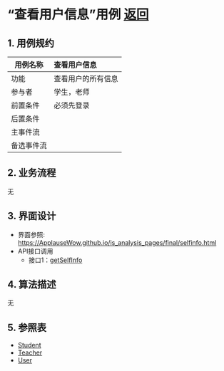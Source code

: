 # “查看用户信息”用例 [返回](../README.md)
## 1. 用例规约

|用例名称|查看用户信息|
|-------|:-------------|
|功能|查看用户的所有信息|
|参与者|学生，老师|
|前置条件|必须先登录|
|后置条件| |
|主事件流| |
|备选事件流| |

## 2. 业务流程
无

## 3. 界面设计
- 界面参照: https://ApplauseWow.github.io/is_analysis_pages/final/selfinfo.html
- API接口调用
    - 接口1：[getSelfInfo](../interface/getSelfInfo.md)

## 4. 算法描述
无
    
## 5. 参照表
- [Student](../DataTables.md/#STUDENTS)
- [Teacher](../DataTables.md/#TEACHERS)
- [User](../DataTables.md/#USERS)